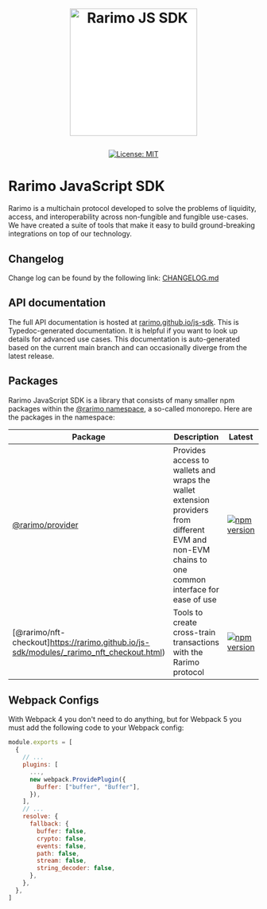 <h1><p align="center"><img style="background: white;" alt="Rarimo JS SDK" src="https://scan.testnet.rarimo.com/android-chrome-512x512.png" width="256" /></p></h1>

<div align="center">
  <a href="https://github.com/rarimo/js-sdk/blob/main/LICENSE">
    <img alt="License: MIT" src="https://img.shields.io/github/license/rarimo/js-sdk.svg" />
  </a>
</div>

# Rarimo JavaScript SDK

Rarimo is a multichain protocol developed to solve the problems of liquidity, access, and interoperability across non-fungible and fungible use-cases. We have created a suite of tools that make it easy to build ground-breaking integrations on top of our technology.

## Changelog

Change log can be found by the following link: [CHANGELOG.md](https://github.com/rarimo/js-sdk/blob/main/CHANGELOG.md)

## API documentation

The full API documentation is hosted at [rarimo.github.io/js-sdk](https://rarimo.github.io/js-sdk).
This is Typedoc-generated documentation. It is helpful if you want to look up details for advanced use cases.
This documentation is auto-generated based on the current main branch and can occasionally diverge
from the latest release.

## Packages

Rarimo JavaScript SDK is a library that consists of many smaller npm packages within the
[@rarimo namespace](https://www.npmjs.com/org/rarimo), a so-called monorepo.
Here are the packages in the namespace:

| Package                                | Description                                                                                                                                       | Latest                                                                                                                    |
|----------------------------------------| ------------------------------------------------------------------------------------------------------------------------------------------------- |---------------------------------------------------------------------------------------------------------------------------|
| [@rarimo/provider](https://rarimo.github.io/js-sdk/modules/_rarimo_provider.html)  | Provides access to wallets and wraps the wallet extension providers from different EVM and non-EVM chains to one common interface for ease of use | [![npm version](https://img.shields.io/npm/v/@rarimo/provider.svg)](https://www.npmjs.com/package/@rarimo/provider)       |
| [@rarimo/nft-checkout]https://rarimo.github.io/js-sdk/modules/_rarimo_nft_checkout.html) | Tools to create cross-train transactions with the Rarimo protocol | [![npm version](https://img.shields.io/npm/v/@rarimo/nft-checkout.svg)](https://www.npmjs.com/package/@rarimo/nft-checkout) |

## Webpack Configs

With Webpack 4 you don't need to do anything, but for Webpack 5
you must add the following code to your Webpack config:

```js
module.exports = [
  {
    // ...
    plugins: [
      ...,
      new webpack.ProvidePlugin({
        Buffer: ["buffer", "Buffer"],
      }),
    ],
    // ...
    resolve: {
      fallback: {
        buffer: false,
        crypto: false,
        events: false,
        path: false,
        stream: false,
        string_decoder: false,
      },
    },
  },
]
```
